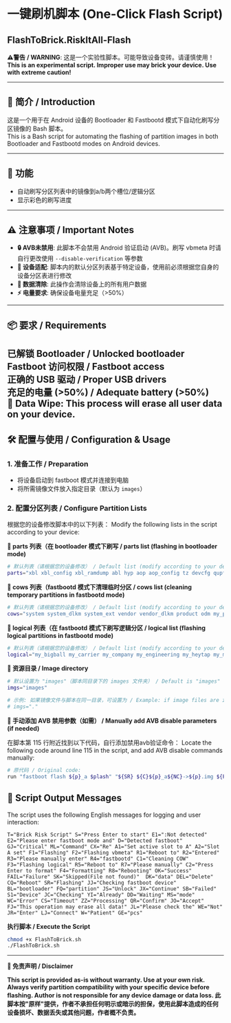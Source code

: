# 一键刷机脚本 (One-Click Flash Script)
## FlashToBrick.RiskItAll-Flash

**⚠警告 / WARNING**: 这是一个实验性脚本。可能导致设备变砖。请谨慎使用！  
**This is an experimental script. Improper use may brick your device. Use with extreme caution!**

---

## 📖 简介 / Introduction
这是一个用于在 Android 设备的 Bootloader 和 Fastbootd 模式下自动化刷写分区镜像的 Bash 脚本。  
This is a Bash script for automating the flashing of partition images in both Bootloader and Fastbootd modes on Android devices.

---

## 🔧 功能
- 自动刷写分区列表中的镜像到a/b两个槽位/逻辑分区  
- 显示彩色的刷写进度

---

## ⚠ 注意事项 / Important Notes
- **🔒 AVB未禁用**: 此脚本不会禁用 Android 验证启动 (AVB)。刷写 vbmeta 时请自行更改使用 `--disable-verification` 等参数  
- **📱 设备适配**: 脚本内的默认分区列表基于特定设备，使用前必须根据您自身的设备分区表进行修改  
- **💾 数据清除**: 此操作会清除设备上的所有用户数据  
- **⚡ 电量要求**: 确保设备电量充足（>50%）  

---

## 📦 要求 / Requirements
**已解锁 Bootloader / Unlocked bootloader**  
**Fastboot 访问权限 / Fastboot access**  
**正确的 USB 驱动 / Proper USB drivers**  
**充足的电量 (>50%) / Adequate battery (>50%)**  
**💾 Data Wipe: This process will erase all user data on your device.**
---

## 🛠️ 配置与使用 / Configuration & Usage

### 1. 准备工作 / Preparation
- 将设备启动到 fastboot 模式并连接到电脑  
- 将所需镜像文件放入指定目录（默认为 `images`）  

### 2. 配置分区列表 / Configure Partition Lists
根据您的设备修改脚本中的以下列表：
Modify the following lists in the script according to your device:

**🔹 parts 列表（在 bootloader 模式下刷写 / parts list (flashing in bootloader mode)**

```bash
# 默认列表（请根据您的设备修改） / Default list (modify according to your device)
parts="xbl xbl_config xbl_ramdump abl hyp aop aop_config tz devcfg qupfw uefisecapp imagefv keymaster shrm cpucp dsp featenabler uefi oplusstanvbk engineering_cdt modem bluetooth dtbo splash oplus_sec recovery init_boot boot vendor_boot"
```

**🔹 cows 列表（fastbootd 模式下清理临时分区 / cows list (cleaning temporary partitions in fastbootd mode)**

```bash
# 默认列表（请根据您的设备修改） / Default list (modify according to your device)
cows="system system_dlkm system_ext vendor vendor_dlkm product odm my_product my_bigball my_carrier my_engineering my_heytap my_manifest my_region my_stock my_company my_preload"
```

**🔹 logical 列表（在 fastbootd 模式下刷写逻辑分区 / logical list (flashing logical partitions in fastbootd mode)**

```bash
# 默认列表（请根据您的设备修改） / Default list (modify according to your device)
logical="my_bigball my_carrier my_company my_engineering my_heytap my_manifest my_preload my_product my_region my_stock odm product system system_dlkm system_ext vendor vendor_dlkm"
```

**🔹 资源目录 / Image directory**

```bash
# 默认设置为 "images"（脚本同目录下的 images 文件夹） / Default is "images" (images folder in the same directory as script)
imgs="images"

# 示例: 如果镜像文件与脚本在同一目录，可设置为 / Example: if image files are in the same directory as script, set to
# imgs="."
```

**🔹 手动添加 AVB 禁用参数（如需） / Manually add AVB disable parameters (if needed)**

在脚本第 115 行附近找到以下代码，自行添加禁用avb验证命令：
Locate the following code around line 115 in the script, and add AVB disable commands manually:

```bash
# 原代码 / Original code:
run "fastboot flash ${p}_a $plash" "${SR} ${C}${p}_a${NC}->${p}.img ${P}[${s_human}]${NC}" "$C_COUNT"
```
## 📜 Script Output Messages

The script uses the following English messages for logging and user interaction:
```
T="Brick Risk Script" S="Press Enter to start" E1=":Not detected"  E2="Please enter fastboot mode and" D="Detected fastboot" GJ="Critical" ML="Command" CX="Re" A1="Set active slot to A" A2="Slot A set" F1="Flashing" F2="Flashing vbmeta" R1="Reboot to" R2="Entered" R3="Please manually enter" R4="fastbootd" C1="Cleaning COW" F3="Flashing logical" R5="Reboot to" R7="Please manually" C2="Press Enter to format" F4="Formatting" R8="Rebooting" OK="Success" FAIL="Failure" SK="Skipped(File not found)"  DK="data" DEL="Delete" CQ="Reboot" SR="Flashing" JJ="Checking fastboot device" BL="bootloader" FQ="partition" JS="Unlock" JX="Continue" SB="Failed" S1="Device" JC="Checking" YI="Already" DD="Waiting" MS="mode" WC="Error" CS="Timeout" ZZ="Processing" QR="Confirm" JO="Accept" FJ="This operation may erase all data!" JL="Please check the" WE="Not" JR="Enter" LJ="Connect" W="Patient" GE="pcs"
```

**执行脚本 / Execute the Script**

```bash
chmod +x FlashToBrick.sh
./FlashToBrick.sh
```

---

**📝 免责声明 / Disclaimer**

**This script is provided as-is without warranty. Use at your own risk. Always verify partition compatibility with your specific device before flashing. Author is not responsible for any device damage or data loss.
此脚本按"原样"提供，作者不承担任何明示或暗示的担保，使用此脚本造成的任何设备损坏、数据丢失或其他问题，作者概不负责。**
